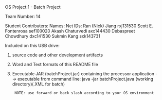 OS Project 1 - Batch Project

Team Number:
14

Student Contributers:
Names:                  Net IDs:
Ran (Nick) Jiang        rxj131530
Scott E. Fontenrosa     sef100020
Akash Chaturvedi        axc144430
Debaspreet Chowdhury    dxc141530
Sukmin Kang             sxk143731

Included on this USB drive:
1) source code and other development artifacts
2) Word and Text formats of this README file
3) Executable JAR (batchProject.jar) containing the processor application
    --> executable from command line:
        java -jar batchProject.java (working directory)\(.XML for batch)

        NOTE: use forward or back slash according to your OS environment